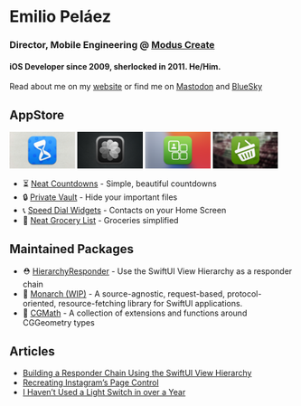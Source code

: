 # Emilio Peláez
### Director, Mobile Engineering @ [Modus Create](https://github.com/ModusCreateOrg)
#### **iOS Developer since 2009, sherlocked in 2011**. He/Him.


Read about me on my [website](http://emiliopelaez.me) or find me on [Mastodon](https://mastodon.social/@emiliopelaez) and [BlueSky](https://bsky.app/profile/emiliopelaez.bsky.social)

## AppStore
<p>
  <img src="./Images/Countdowns.png" alt="Neat Countdowns" width=23% height=23%>
  <img src="./Images/PrivateVault.png" alt="Private Vault" width=23% height=23%>
  <img src="./Images/SpeedDial.png" alt="SpeedDial" width=23% height=23%>
  <img src="./Images/Groceries.png" alt="Valenbisi Stations" width=23% height=23%>
</p>

 - ⏳ [Neat Countdowns](https://apps.apple.com/us/app/action-countdowns/id1457799658) - Simple, beautiful countdowns
 - 🔒 [Private Vault](https://apps.apple.com/us/app/private-vault-storage/id1558429748) - Hide your important files
 - 📞 [Speed Dial Widgets](https://apps.apple.com/us/app/phone-home-widgets/id1550574694) - Contacts on your Home Screen
 - 🛒 [Neat Grocery List](https://apps.apple.com/ca/app/compras-shopping-list/id6470721148) - Groceries simplified

## Maintained Packages
- ⛑️ [HierarchyResponder](https://github.com/emiliopelaez/HierarchyResponder) - Use the SwiftUI View Hierarchy as a responder chain
- 👑 [Monarch (WIP)](https://github.com/emiliopelaez/Monarch) - A source-agnostic, request-based, protocol-oriented, resource-fetching library for SwiftUl applications.
- 📐 [CGMath](https://github.com/emiliopelaez/CGMath) - A collection of extensions and functions around CGGeometry types

## Articles
 - [Building a Responder Chain Using the SwiftUI View Hierarchy](https://medium.com/p/2a08df23689c)
 - [Recreating Instagram’s Page Control](https://medium.com/@Pelaez/recreating-instagrams-page-control-ebc2103b8a39)
 - [I Haven’t Used a Light Switch in over a Year](https://medium.com/@Pelaez/i-havent-used-a-light-switch-in-over-a-year-c9261abb8912)
